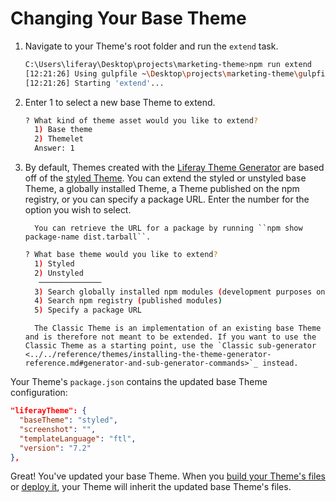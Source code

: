 # Changing Your Base Theme

1. Navigate to your Theme's root folder and run the `extend` task. 

    ```bash
    C:\Users\liferay\Desktop\projects\marketing-theme>npm run extend
    [12:21:26] Using gulpfile ~\Desktop\projects\marketing-theme\gulpfile.js
    [12:21:26] Starting 'extend'...
    ```

1. Enter 1 to select a new base Theme to extend.

    ```bash
    ? What kind of theme asset would you like to extend?
      1) Base theme
      2) Themelet
      Answer: 1 
    ```

1. By default, Themes created with the [Liferay Theme Generator](https://github.com/liferay/generator-liferay-theme) are based off of the [styled Theme](https://www.npmjs.com/package/liferay-theme-styled). You can extend the styled or unstyled base Theme, a globally installed Theme, a Theme published on the npm registry, or you can specify a package URL. Enter the number for the option you wish to select. 

    ```note::
      You can retrieve the URL for a package by running ``npm show package-name dist.tarball``.
    ```

    ```bash
    ? What base theme would you like to extend?
      1) Styled
      2) Unstyled
       ──────────────
      3) Search globally installed npm modules (development purposes only)
      4) Search npm registry (published modules)
      5) Specify a package URL
    ```

    ```note::
      The Classic Theme is an implementation of an existing base Theme and is therefore not meant to be extended. If you want to use the Classic Theme as a starting point, use the `Classic sub-generator <../../reference/themes/installing-the-theme-generator-reference.md#generator-and-sub-generator-commands>`_ instead.
    ```

Your Theme's `package.json` contains the updated base Theme configuration:

```json
"liferayTheme": {
  "baseTheme": "styled",
  "screenshot": "",
  "templateLanguage": "ftl",
  "version": "7.2"
},
```

Great! You've updated your base Theme. When you [build your Theme's files](./building-themes.md) or [deploy it](./deploying-themes.md), your Theme will inherit the updated base Theme's files.